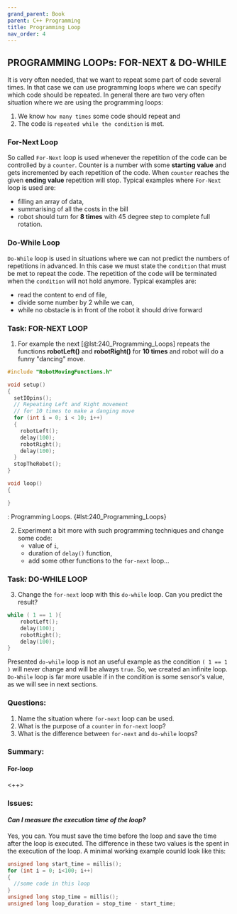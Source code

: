 ```yaml
---
grand_parent: Book
parent: C++ Programming
title: Programming Loop
nav_order: 4
---
```


## PROGRAMMING LOOPs: FOR-NEXT & DO-WHILE

It is very often needed, that we want to repeat some part of code several times. In that case we can use programming loops where we can specify which code should be repeated. In general there are two very often situation where we are using the programming loops:

1. We know `how many times` some code should repeat and
2. The code is `repeated while the condition` is met.

### For-Next Loop

So called `For-Next` loop is used whenever the repetition of the code can be controlled by a `counter`. Counter is a number with some **starting value** and gets incremented by each repetition of the code. When `counter` reaches the given **ending value** repetition will stop. Typical examples where `For-Next` loop is used are:

- filling an array of data,
- summarising of all the costs in the bill
- robot should turn for **8 times** with 45 degree step to complete full rotation.

### Do-While Loop

`Do-While` loop is used in situations where we can not predict the numbers of repetitions in advanced. In this case we must state the `condition` that must be met to repeat the code. The repetition of the code will be terminated when the `condition` will not hold anymore. Typical examples are:

- read the content to end of file,
- divide some number by 2 while we can,
- while no obstacle is in front of the robot it should drive forward

### Task: FOR-NEXT LOOP

1. For example the next [@lst:240_Programming_Loops] repeats the functions **robotLeft()** and **robotRight()** for **10 times** and robot will do a funny \"dancing\" move.

```cpp
#include "RobotMovingFunctions.h"

void setup()
{
  setIOpins();
  // Repeating Left and Right movement
  // for 10 times to make a danging move
  for (int i = 0; i < 10; i++)
  {
    robotLeft();
    delay(100);
    robotRight();
    delay(100);
  }
  stopTheRobot();
}

void loop()
{

}
```
: Programming Loops. {#lst:240_Programming_Loops}

2. Experiment a bit more with such programming techniques and change some code:
    - value of `i`,
    - duration of `delay()` function,
    - add some other functions to the `for-next` loop...

### Task: DO-WHILE LOOP

3. Change the `for-next` loop with this `do-while` loop. Can you predict the result?

```cpp
while ( 1 == 1 ){
    robotLeft();
    delay(100);
    robotRight();
    delay(100);
}
```

Presented `do-while` loop is not an useful example as the condition `( 1 == 1 )` will never change and will be always `true`. So, we created an infinite loop. `Do-While` loop is far more usable if in the condition is some sensor's value, as we will see in next sections.

### Questions:

1. Name the situation  where `for-next` loop can be used.
2. What is the purpose of a `counter` in `for-next` loop?
3. What is the difference between `for-next` and `do-while` loops?

### Summary:

#### For-loop

<++>

### Issues:

#### *Can I measure the execution time of the loop?*

Yes, you can. You must save the time before the loop and save the time after the loop is executed. The difference in these two values is the spent in the execution of the loop. A minimal working example counld look like this:
```cpp
unsigned long start_time = millis();
for (int i = 0; i<100; i++)
{
  //some code in this loop
}
unsigned long stop_time = millis();
unsigned long loop_duration = stop_time - start_time;
```



